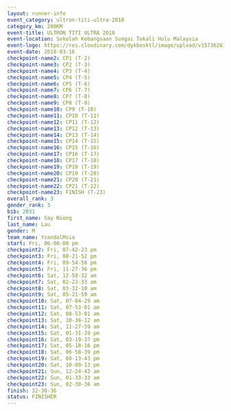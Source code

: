 ```yaml
---
layout: runner-info 
event_category: ultron-titi-ultra-2018 
category_km: 200KM 
event-title: ULTRON TITI ULTRA 2018 
event-location: Sekolah Kebangsaan Sungai Tekali Hulu Malaysia 
event-logo: https://res.cloudinary.com/dykbosktl/image/upload/v1573626154/Logo/titi-ultra-2018_ymeoeo.jpg 
event-date: 2018-03-16 
checkpoint-name2: CP1 (T-2) 
checkpoint-name3: CP2 (T-3) 
checkpoint-name4: CP3 (T-4) 
checkpoint-name5: CP4 (T-5) 
checkpoint-name6: CP5 (T-6) 
checkpoint-name7: CP6 (T-7) 
checkpoint-name8: CP7 (T-8) 
checkpoint-name9: CP8 (T-9) 
checkpoint-name10: CP9 (T-10) 
checkpoint-name11: CP10 (T-11) 
checkpoint-name12: CP11 (T-12) 
checkpoint-name13: CP12 (T-13) 
checkpoint-name14: CP13 (T-14) 
checkpoint-name15: CP14 (T-15) 
checkpoint-name16: CP15 (T-16) 
checkpoint-name17: CP16 (T-17) 
checkpoint-name18: CP17 (T-18) 
checkpoint-name19: CP18 (T-19) 
checkpoint-name20: CP19 (T-20) 
checkpoint-name21: CP20 (T-21) 
checkpoint-name22: CP21 (T-22) 
checkpoint-name23: FINISH (T-23) 
overall_rank: 3
gender_rank: 3
bib: 2031
first_name: Say Niong
last_name: Lau
gender: M
team_name: YsandalMsia
start: Fri, 06-00-00 pm
checkpoint2: Fri, 07-42-23 pm
checkpoint3: Fri, 08-21-52 pm
checkpoint4: Fri, 09-54-56 pm
checkpoint5: Fri, 11-27-36 pm
checkpoint6: Sat, 12-58-32 am
checkpoint7: Sat, 02-23-33 am
checkpoint8: Sat, 03-32-10 am
checkpoint9: Sat, 05-21-59 am
checkpoint10: Sat, 07-04-29 am
checkpoint11: Sat, 07-53-01 am
checkpoint12: Sat, 08-53-01 am
checkpoint13: Sat, 10-36-12 am
checkpoint14: Sat, 11-27-59 am
checkpoint15: Sat, 01-31-39 pm
checkpoint16: Sat, 03-19-37 pm
checkpoint17: Sat, 05-18-16 pm
checkpoint18: Sat, 06-58-39 pm
checkpoint19: Sat, 08-13-43 pm
checkpoint20: Sat, 10-09-13 pm
checkpoint21: Sun, 12-24-43 am
checkpoint22: Sun, 01-33-33 am
checkpoint23: Sun, 02-30-36 am
finish: 32-30-36
status: FINISHER
---
```

